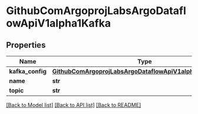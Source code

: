 # GithubComArgoprojLabsArgoDataflowApiV1alpha1Kafka

## Properties
Name | Type | Description | Notes
------------ | ------------- | ------------- | -------------
**kafka_config** | [**GithubComArgoprojLabsArgoDataflowApiV1alpha1KafkaConfig**](GithubComArgoprojLabsArgoDataflowApiV1alpha1KafkaConfig.md) |  | [optional] 
**name** | **str** |  | [optional] 
**topic** | **str** |  | [optional] 

[[Back to Model list]](../README.md#documentation-for-models) [[Back to API list]](../README.md#documentation-for-api-endpoints) [[Back to README]](../README.md)


